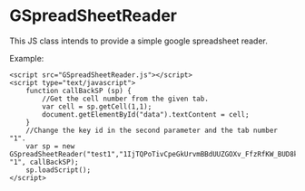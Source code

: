 # GSpreadSheetReader
This JS class intends to provide a simple google spreadsheet reader. 

Example:

```
<script src="GSpreadSheetReader.js"></script>
<script type="text/javascript">
    function callBackSP (sp) {
        //Get the cell number from the given tab.
        var cell = sp.getCell(1,1);
        document.getElementById("data").textContent = cell; 
    }
    //Change the key id in the second parameter and the tab number "1".
    var sp = new GSpreadSheetReader("test1","1IjTQPoTivCpeGkUrvmBBdUUZGOXv_FfzRfKW_BUD8kA", "1", callBackSP);
    sp.loadScript();
</script>
```
